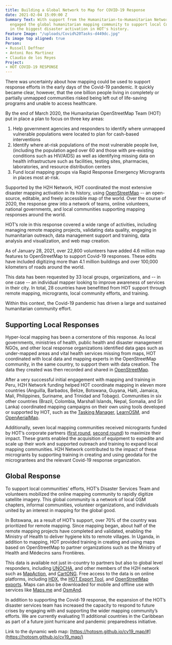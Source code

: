 ```yaml
---
title: Building a Global Network to Map for COVID-19 Response
date: 2021-02-04 15:09:00 Z
Summary Text: With support from the Humanitarian-to-Humanitarian Network, HOT has
  engaged the global humanitarian mapping community to support local Covid-19 responses
  in the biggest disaster activation in HOT's history.
Feature Image: "/uploads/Covid%20Tasks-d449dc.jpg"
Is image top aligned: true
Person:
- Russell Deffner
- Antoni Ros Martinez
- Claudio de los Reyes
Project:
- HOT COVID-19 RESPONSE
---
```


There was uncertainty about how mapping could be used to support response efforts in the early days of the Covid-19 pandemic. It quickly became clear, however, that the one billion people living in completely or partially unmapped communities risked being left out of life-saving programs and unable to access healthcare.

By the end of March 2020, the Humanitarian OpenStreetMap Team (HOT) put in place a plan to focus on three key areas:

1. Help government agencies and responders to identify where unmapped vulnerable populations were located to plan for cash-based interventions
2. Identify where at-risk populations of the most vulnerable people live, (including the population aged over 60 and those with pre-existing conditions such as HIV/AIDS) as well as identifying missing data on health infrastructure such as facilities, testing sites, pharmacies, laboratories, and resource distribution centers
3. Fund local mapping groups via Rapid Response Emergency Microgrants in places most at-risk.

Supported by the H2H Network, HOT coordinated the most extensive disaster mapping activation in its history, using [OpenStreetMap](https://www.openstreetmap.org/) -- an open-source, editable, and freely accessible map of the world. Over the course of 2020, the response grew into a network of teams, online volunteers, national governments, and local communities supporting mapping responses around the world.

HOT’s role in this response covered a wide range of activities, including managing remote mapping projects, validating data quality, engaging in humanitarian outreach, data management support and training, data analysis and visualization, and web map creation.

As of January 28, 2021, over 22,800 volunteers have added 4.6 million map features to OpenStreetMap to support Covid-19 responses. These edits have included digitizing more than 4.1 million buildings and over 100,000 kilometers of roads around the world.

This data has been requested by 33 local groups, organizations, and -- in one case -- an individual mapper looking to improve awareness of services in their city. In total, 28 countries have benefitted from HOT support through remote mapping, microgrants, local community efforts, and training.

Within this context, the Covid-19 pandemic has driven a large and sustained humanitarian community effort.

## Supporting Local Responses

Hyper-local mapping has been a cornerstone of this response. As local governments, ministries of health, public health and disaster management NGOs, and other local response organizations identified data gaps such as under-mapped areas and vital health services missing from maps, HOT coordinated with local data and mapping experts in the OpenStreetMap community, in the same country, to support them with data creation. The data they created was then recorded and shared in [OpenStreetMap](https://www.openstreetmap.org/).

After a very successful initial engagement with mapping and training in Peru, H2H Network funding helped HOT coordinate mapping in eleven more countries (Anguilla, Barbados, Belize, Botswana, Guyana, Haiti, Jamaica, Mali, Philippines, Suriname, and Trinidad and Tobago). Communities in six other countries (Brazil, Colombia, Marshall Islands, Nepal, Somalia, and Sri Lanka) coordinated mapping campaigns on their own using tools developed or supported by HOT, such as the [Tasking Manager](https://tasks.hotosm.org/), [LearnOSM](https://learnosm.org/en/), and [OpenAerialMap](https://openaerialmap.org/).

Additionally, seven local mapping communities received microgrants funded by HOT’s corporate partners ([first round](https://www.hotosm.org/updates/rapid-response-microgrants-covid-19/), [second round](https://www.hotosm.org/updates/second-round-of-rapid-response-micrograntees-announced/)) to maximize their impact. These grants enabled the acquisition of equipment to expedite and scale up their work and supported outreach and training to expand local mapping communities. H2H Network contributed to the impact of these microgrants by supporting training in creating and using geodata for the micrograntees and the relevant Covid-19 response organization.

## Global Response

To support local communities’ efforts, HOT’s Disaster Services Team and volunteers mobilized the online mapping community to rapidly digitize satellite imagery. This global community is a network of local OSM chapters, informal communities, volunteer organizations, and individuals united by an interest in mapping for the global good.

In Botswana, as a result of HOT’s support, over 70% of the country was prioritized for remote mapping. Since mapping began, about half of the remote mapping projects have completed and validated, enabling the Ministry of Health to deliver hygiene kits to remote villages. In Uganda, in addition to mapping, HOT provided training in creating and using maps based on OpenStreetMap to partner organizations such as the Ministry of Health and Médecins sans Frontières.

This data is available not just in-country to partners but also to global level responders, including [UNOCHA](https://www.unocha.org/), and other members of the H2H network such as [MapAction](https://mapaction.org/), and [CartONG](https://www.cartong.org/). Free access to the data is on online platforms, including [HDX](https://data.humdata.org/), the [HOT Export Tool](https://export.hotosm.org/en/v3/), and [OpenStreetMap exports](https://www.openstreetmap.org/export). Maps can also be downloaded for mobile and offline use with services like [Maps.me](https://maps.me/) and [OsmAnd](https://osmand.net/).

In addition to supporting the Covid-19 response, the expansion of the HOT’s disaster services team has increased the capacity to respond to future crises by engaging with and supporting the wider mapping community’s efforts. We are currently evaluating 11 additional countries in the Caribbean as part of a future joint hurricane and pandemic preparedness initiative.

Link to the dynamic web map:
[https://hotosm.github.io/cv19_map/#](https://hotosm.github.io/cv19_map/)
